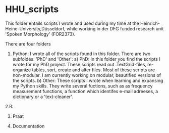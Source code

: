 # HHU_scripts

This folder entails scripts I wrote and used during my time at the Heinrich-Heine-University,Düsseldorf, while working in der DFG funded research unit 'Spoken Morphology' (FOR2373). 

There are four folders

1. Python: I wrote all of the scripts found in this folder. There are two subfoldes: 'PhD' and 'Other':
  a) PhD: In this folder you find the scripts I wrote for my PhD project. These scripts read out .TextGrid-files, re-organize tables, sort,       create and alter files. Most of these scripts are non-modular. I am currently working on modular, beautified versions of the scripts.
  b) Other: These scripts I wrote when learning and expansing my Python skills. They write several fuctions, such as as frequency     measurement functions, a function which identifes e-mail adreeses, a dictionary or a 'text-cleaner'.

2.R:


3. Praat

4. Documentation
  
  

